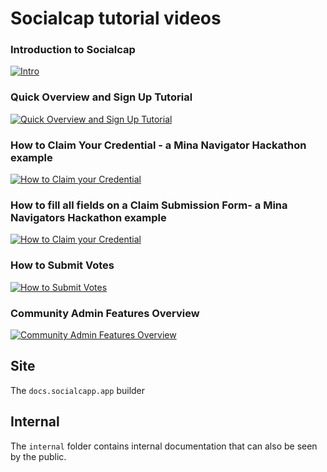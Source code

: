 # Socialcap tutorial videos

### Introduction to Socialcap
[![Intro](https://img.youtube.com/vi/xiHZKn8yCzg/0.jpg)](https://www.youtube.com/watch?v=xiHZKn8yCzg)


### Quick Overview and Sign Up Tutorial
[![Quick Overview and Sign Up Tutorial](https://img.youtube.com/vi/MQf6BfXzftY/0.jpg)](https://www.youtube.com/watch?v=MQf6BfXzftY)

### How to Claim Your Credential - a Mina Navigator Hackathon example
[![How to Claim your Credential](https://img.youtube.com/vi/JV7W1Wdy5Rk/0.jpg)](https://www.youtube.com/watch?v=JV7W1Wdy5Rk)

### How to fill all fields on a Claim Submission Form- a Mina Navigators Hackathon example

[![How to Claim your Credential](https://img.youtube.com/vi/AIss2HBySUk/0.jpg)](https://www.youtube.com/watch?v=AIss2HBySUk)

### How to Submit Votes
[![How to Submit Votes](https://cdn.loom.com/sessions/thumbnails/c40e6b571f294c33a53dbed0336c6396-with-play.gif)](https://www.loom.com/share/c40e6b571f294c33a53dbed0336c6396?sid=7fcfc9d3-d873-4b0e-9cda-cdd88f559ea2)

### Community Admin Features Overview
[![Community Admin Features Overview](https://cdn.loom.com/sessions/thumbnails/379b3ed246fc45c182db5152c9de0982-with-play.gif)](https://www.loom.com/share/379b3ed246fc45c182db5152c9de0982)

## Site

The `docs.socialcapp.app` builder

## Internal

The `internal` folder contains internal documentation that can also be seen by the public.
